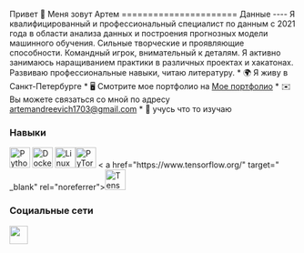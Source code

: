 Привет 👋 Меня зовут Артем ====================== Данные ---- Я квалифицированный и профессиональный специалист по данным с 2021 года в области анализа данных и построения прогнозных модели машинного обучения. Сильные творческие и проявляющие способности. Командный игрок, внимательный к деталям. Я активно занимаюсь наращиванием практики в различных проектах и ​​хакатонах. Развиваю профессиональные навыки, читаю литературу. * 🌍 Я живу в Санкт-Петербурге * 🖥️ Смотрите мое портфолио на [Мое портфолио](http://ссылка) * ✉️ Вы можете связаться со мной по адресу [artemandreevich1703@gmail.com](mailto:artemandreevich1703@gmail.com) * 🧠 учусь что то изучаю

### Навыки

<p align="left">
<a href="https://www.python.org/" target="_blank" rel="noreferrer"><img src="https://raw.githubusercontent.com/ danielcranney/readme-generator/main/public/icons/skills/python-colored.svg" width="36" height="36" alt="Python" /></a> <a href="https:
// www.docker.com/" target="_blank" rel="noreferrer"><img src="https://raw.githubusercontent.com/danielcranney/readme-generator/main/public/icons/skills/docker-colored .svg" width="36" height="36" alt="Docker" /></a>
<a href="https://www.linux.org" target="_blank" rel="noreferrer"> <img src="https://raw.githubusercontent.
com/danielcranney/readme-generator/main/public/icons/skills/linux-colored.svg" width="36" height="36" alt="Linux" /></a><a href="https://pytorch.org/" target="_blank" rel="noreferrer"><img src="https://raw.githubusercontent.com/danielcranney/readme-generator/main/public/ icons/skills/pytorch-colored.svg" width="36" height="36" alt="PyTorch" /></a> <
a href="https://www.tensorflow.org/" target=" _blank" rel="noreferrer"><img src="https://raw.githubusercontent.com/danielcranney/readme-generator/main/public/icons/skills/tensorflow-colored.svg" width="36" height= "36" alt="TensorFlow" /></a>
</p>

### Социальные сети

<p align="left"> <a href="https://www.github.com/ArtemAndreevichD" target="_blank" rel="noreferrer"><img src="https://raw .githubusercontent.com/danielcranney/readme-generator/main/public/icons/socials/github.svg" width="32" height="32" /></a> </p>
